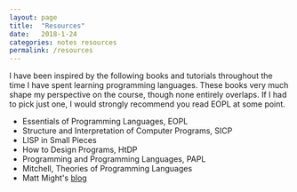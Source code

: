 ```yaml
---
layout: page
title:  "Resources"
date:   2018-1-24
categories: notes resources
permalink: /resources
---
```


I have been inspired by the following books and tutorials throughout
the time I have spent learning programming languages. These books very
much shape my perspective on the course, though none entirely
overlaps. If I had to pick just one, I would strongly recommend you
read EOPL at some point.

- Essentials of Programming Languages, EOPL
- Structure and Interpretation of Computer Programs, SICP
- LISP in Small Pieces
- How to Design Programs, HtDP
- Programming and Programming Languages, PAPL
- Mitchell, Theories of Programming Languages
- Matt Might's [blog](http://matt.might.net/articles)


